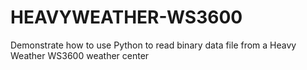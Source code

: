 HEAVYWEATHER-WS3600
===================

Demonstrate how to use Python to read binary data file from a Heavy Weather WS3600 weather center